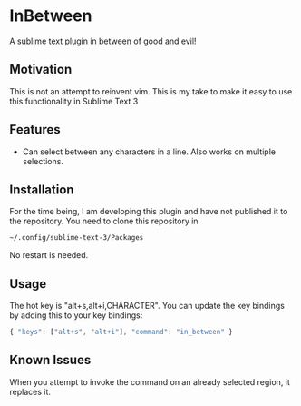 # InBetween

A sublime text plugin in between of good and evil!

## Motivation

This is not an attempt to reinvent vim. This is my take to make it easy to use this functionality in Sublime Text 3

## Features

* Can select between any characters in a line. Also works on multiple selections.

## Installation

For the time being, I am developing this plugin and have not published it to the repository. You need to clone this repository in
```bash
~/.config/sublime-text-3/Packages
```

No restart is needed.

## Usage

The hot key is "alt+s,alt+i,CHARACTER". You can update the key bindings by adding this to your key bindings:

```javascript
{ "keys": ["alt+s", "alt+i"], "command": "in_between" }
```

## Known Issues

When you attempt to invoke the command on an already selected region, it replaces it.
